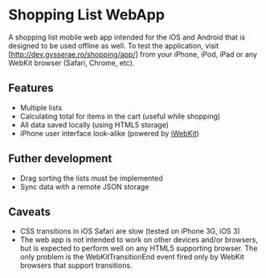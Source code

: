 Shopping List WebApp
====================

A shopping list mobile web app intended for the iOS and Android that is designed to be used offline as well. To test the application, visit [http://dev.gysserae.ro/shopping/app/] from your iPhone, iPod, iPad or any WebKit browser (Safari, Chrome, etc). 


Features
--------

* Multiple lists
* Calculating total for items in the cart (useful while shopping)
* All data saved locally (using HTML5 storage)
* iPhone user interface look-alike (powered by [iWebKit](http://iwebkit.net/))


Futher development
------------------

* Drag sorting the lists must be implemented
* Sync data with a remote JSON storage


Caveats
-------

* CSS transitions in iOS Safari are slow (tested on iPhone 3G, iOS 3)
* The web app is not intended to work on other devices and/or browsers, but is 
  expected to perform well on any HTML5 supporting browser. The only problem
  is the WebKitTransitionEnd event fired only by WebKit browsers that support
  transitions.
